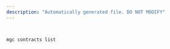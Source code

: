 ```yaml
---
description: "Automatically generated file. DO NOT MODIFY"
---
```


```bash


mgc contracts list

```